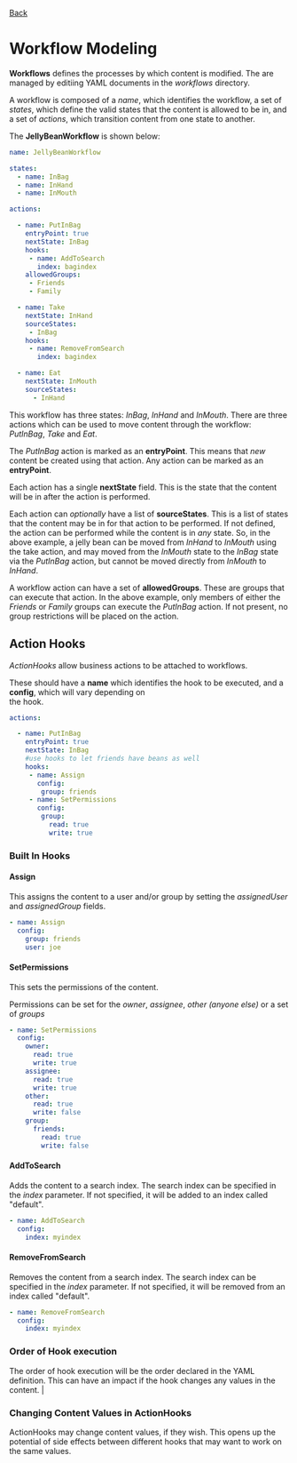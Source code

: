 [Back](../)

# Workflow Modeling

**Workflows** defines the processes by which content is modified. The are managed by editiing YAML documents in the 
_workflows_ directory. 

A workflow is composed of a _name_, which identifies the workflow, a set of _states_, which define the valid states 
that the content is allowed to be in, and a set of _actions_, which transition content from one state to another.

The **JellyBeanWorkflow** is shown below:

```yaml
name: JellyBeanWorkflow

states:
  - name: InBag
  - name: InHand
  - name: InMouth

actions:

  - name: PutInBag
    entryPoint: true
    nextState: InBag
    hooks:
     - name: AddToSearch 
       index: bagindex
    allowedGroups:
     - Friends
     - Family

  - name: Take
    nextState: InHand
    sourceStates:
     - InBag
    hooks:
     - name: RemoveFromSearch
       index: bagindex

  - name: Eat
    nextState: InMouth
    sourceStates:
      - InHand
```

This workflow has three states: _InBag_, _InHand_ and _InMouth_. There are three actions which can be used to move 
content through the workflow: _PutInBag_, _Take_ and _Eat_. 

The _PutInBag_ action is marked as an **entryPoint**. This means that _new_ content be created using that action. 
Any action can be marked as an **entryPoint**. 

Each action has a single **nextState** field. This is the state that the content will be in after the action is 
performed.

Each action can _optionally_ have a list of **sourceStates**. This is a list of states that the content may be in for
that action to be performed. If not defined, the action can be performed while the content is in _any_ state. 
So, in the above example, a jelly bean can be moved from _InHand_ to _InMouth_ using the take action, and may moved 
from the _InMouth_ state to the _InBag_ state via the _PutInBag_ action, but cannot be moved directly from _InMouth_ 
to _InHand_.

A workflow action can have a set of **allowedGroups**. These are groups that can execute that action. In the above 
example, only members of either the _Friends_ or _Family_ groups can execute the _PutInBag_ action. If not present, 
no group restrictions will be placed on the action.

## Action Hooks

_ActionHooks_ allow business actions to be attached to workflows.

These should have a **name** which identifies the hook to be executed, and a **config**, which will vary depending on \
the hook. 

```yaml
actions:

  - name: PutInBag
    entryPoint: true
    nextState: InBag
    #use hooks to let friends have beans as well
    hooks:
     - name: Assign
       config:
        group: friends
     - name: SetPermissions
       config:
        group: 
          read: true
          write: true
```
 
### Built In Hooks

#### Assign

This assigns the content to a user and/or group by setting the _assignedUser_ and _assignedGroup_ fields. 

```yaml
- name: Assign
  config:
    group: friends
    user: joe
```

#### SetPermissions

This sets the permissions of the content. 

Permissions can be set for the _owner_, _assignee_, _other (anyone else)_ or a set of _groups_

```yaml
- name: SetPermissions
  config:
    owner:
      read: true
      write: true
    assignee:
      read: true
      write: true
    other:
      read: true
      write: false
    group:
      friends:
        read: true
        write: false
```

#### AddToSearch

Adds the content to a search index. The search index can be specified in the _index_ parameter. If not specified, it 
will be added to an index called "default".

```yaml
- name: AddToSearch
  config:
    index: myindex
```

#### RemoveFromSearch

Removes the content from a search index. The search index can be specified in the _index_ parameter. If not specified, it 
will be removed from an index called "default".

```yaml
- name: RemoveFromSearch
  config:
    index: myindex
```

### Order of Hook execution

The order of hook execution will be the order declared in the YAML definition. This can have an impact if the hook
changes any values in the content.
                          | 
### Changing Content Values in ActionHooks

ActionHooks may change content values, if they wish. This opens up the potential of side effects between different
hooks that may want to work on the same values. 


